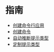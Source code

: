 # 指南

- [创建命令行应用](./create-cli)
- [创建命令](./define-command)
- [自动推断提示类型](./infer-prompt)
- [定制提示类型](./custom-prompt)
